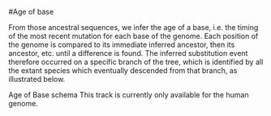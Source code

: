 #Age of base

From those ancestral sequences, we infer the age of a base, i.e. the timing of the most recent mutation for each base of the genome. Each position of the genome is compared to its immediate inferred ancestor, then its ancestor, etc. until a difference is found. The inferred substitution event therefore occurred on a specific branch of the tree, which is identified by all the extant species which eventually descended from that branch, as illustrated below.

Age of Base schema
This track is currently only available for the human genome.
